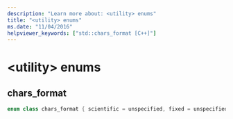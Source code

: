 ```yaml
---
description: "Learn more about: <utility> enums"
title: "<utility> enums"
ms.date: "11/04/2016"
helpviewer_keywords: ["std::chars_format [C++]"]
---
```

# &lt;utility&gt; enums

## <a name="chars_format"></a> chars_format

```cpp
enum class chars_format { scientific = unspecified, fixed = unspecified, hex = unspecified, general = fixed | scientific };
```
